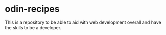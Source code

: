 # odin-recipes

This is a repository to be able to aid with web development overall and have the skills to be a developer.